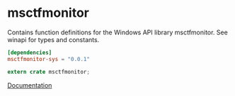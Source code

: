 # msctfmonitor #
Contains function definitions for the Windows API library msctfmonitor. See winapi for types and constants.

```toml
[dependencies]
msctfmonitor-sys = "0.0.1"
```

```rust
extern crate msctfmonitor;
```

[Documentation](https://retep998.github.io/doc/winapi/msctfmonitor/)
